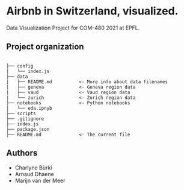 # Airbnb in Switzerland, visualized.

Data Visualization Project for COM-480 2021 at EPFL.

## Project organization

```

├── config
|   └── index.js   
├── data
|   ├── README.md          <- More info about data filenames
|   ├── geneva             <- Geneva region data
|   ├── vaud               <- Vaud region data
|   └── zurich             <- Zurich region data
├── notebooks              <- Python notebooks
|   └── eda.ipnyb
├── scripts
├── .gitignore
├── index.js
├── package.json
├── README.md              <- The current file
```

## Authors

* Charlyne Bürki
* Arnaud Dhaene
* Marijn van der Meer
